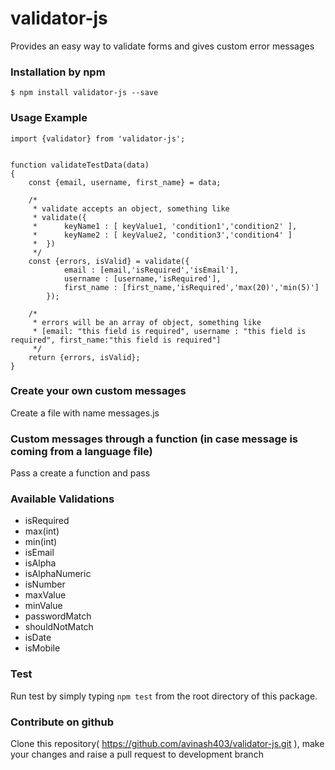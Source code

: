 # validator-js
Provides an easy way to validate forms and gives custom error messages

### Installation by npm
	$ npm install validator-js --save 

### Usage Example
``` 
import {validator} from 'validator-js';


function validateTestData(data)
{
	const {email, username, first_name} = data;

	/*
	 * validate accepts an object, something like 
	 * validate({
	 *		keyName1 : [ keyValue1, 'condition1','condition2' ],
	 *		keyName2 : [ keyValue2, 'condition3','condition4' ]
	 *	})
	 */
	const {errors, isValid} = validate({
			email : [email,'isRequired','isEmail'],
			username : [username,'isRequired'],
			first_name : [first_name,'isRequired','max(20)','min(5)']
		});

	/*
	 * errors will be an array of object, something like
	 * [email: "this field is required", username : "this field is required", first_name:"this field is required"]
	 */
	return {errors, isValid};
}	

```

### Create your own custom messages
Create a file with name messages.js

### Custom messages through a function (in case message is coming from a language file)
Pass a create a function and pass


### Available Validations
* isRequired
* max(int)
* min(int)
* isEmail
* isAlpha
* isAlphaNumeric
* isNumber
* maxValue
* minValue
* passwordMatch
* shouldNotMatch
* isDate
* isMobile

### Test
Run test by simply typing `npm test` from the root directory of this package.

### Contribute on github
Clone this repository( https://github.com/avinash403/validator-js.git ), make your changes and raise a pull request to development branch


